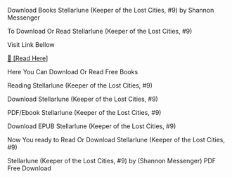 Download Books Stellarlune (Keeper of the Lost Cities, #9) by Shannon Messenger

To Download Or Read Stellarlune (Keeper of the Lost Cities, #9)

Visit Link Bellow

[📖 [Read Here]](https://eibooknade.web.app/spearheadsoviet/1534438521)

Here You Can Download Or Read Free Books

Reading Stellarlune (Keeper of the Lost Cities, #9)

Download Stellarlune (Keeper of the Lost Cities, #9)

PDF/Ebook Stellarlune (Keeper of the Lost Cities, #9)

Download EPUB Stellarlune (Keeper of the Lost Cities, #9)

Now You ready to Read Or Download Stellarlune (Keeper of the Lost Cities, #9)

Stellarlune (Keeper of the Lost Cities, #9) by (Shannon Messenger) PDF Free Download

